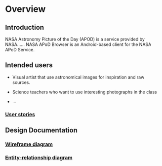 # Overview

## Introduction

NASA Astronomy Picture of the Day (APOD) is a service provided by NASA......
NASA APoD Browser is an Android-based client for the NASA APoD Service.

## Intended users

 * Visual artist that use astronomical images for inspiration and raw sources.

 * Science teachers who want to use interesting photographs in the class

 * &hellip;

### [User stories](user-stories.md)

## Design Documentation

### [Wireframe diagram](wireframe.md)

### [Entity-relationship diagram](erd.md)
